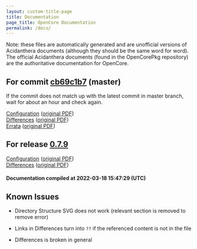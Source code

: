 ```yaml
---
layout: custom-title-page
title: Documentation
page_title: OpenCore Documentation
permalink: /docs/
---
```

Note: these files are automatically generated and are unofficial versions of Acidanthera documents (although they should be the same word for word). The official Acidanthera documents (found in the OpenCorePkg repository) are the authoritative documentation for OpenCore.

## For commit [cb69c1b7](https://github.com/acidanthera/OpenCorePkg/tree/cb69c1b7f4d56a5bb6a585efa1d7a2e689376a53) (master)

If the commit does not match up with the latest commit in master branch, wait for about an hour and check again.

[Configuration](latest/Configuration.html) ([original PDF](https://github.com/acidanthera/OpenCorePkg/blob/cb69c1b7f4d56a5bb6a585efa1d7a2e689376a53/Docs/Configuration.pdf))
<br>
[Differences](latest/Differences.html) ([original PDF](https://github.com/acidanthera/OpenCorePkg/blob/cb69c1b7f4d56a5bb6a585efa1d7a2e689376a53/Docs/Differences/Differences.pdf))
<br>
[Errata](latest/Errata.html) ([original PDF](https://github.com/acidanthera/OpenCorePkg/blob/cb69c1b7f4d56a5bb6a585efa1d7a2e689376a53/Docs/Errata/Errata.pdf))

## For release [0.7.9](https://github.com/acidanthera/OpenCorePkg/tree/0.7.9)

[Configuration](release/Configuration.html) ([original PDF](https://github.com/acidanthera/OpenCorePkg/blob/0.7.9/Docs/Configuration.pdf))
<br>
[Differences](release/Differences.html) ([original PDF](https://github.com/acidanthera/OpenCorePkg/blob/0.7.9/Docs/Differences/Differences.pdf))

#### Documentation compiled at 2022-03-18 15:47:29 (UTC)

## Known Issues

* Directory Structure SVG does not work (relevant section is removed to remove error)

* Links in Differences turn into `??` if the referenced content is not in the file

* Differences is broken in general

